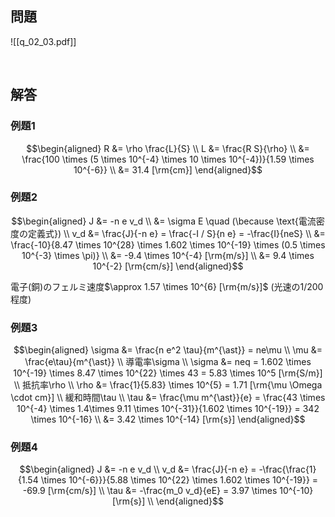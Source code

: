 ## 問題
![[q_02_03.pdf]]

$\hspace{3cm}$

## 解答
### 例題$1$
$$\begin{aligned}
R &= \rho \frac{L}{S} \\
L &= \frac{R S}{\rho} \\
&= \frac{100 \times (5 \times 10^{-4} \times 10 \times 10^{-4})}{1.59 \times 10^{-6}} \\
&= 31.4 [\rm{cm}]
\end{aligned}$$

### 例題$2$
$$\begin{aligned}
J &= -n e v_d \\
&= \sigma E \quad (\because \text{電流密度の定義式}) \\
v_d &= \frac{J}{-n e} = \frac{-I / S}{n e} = -\frac{I}{neS} \\
&= \frac{-10}{8.47 \times 10^{28} \times 1.602 \times 10^{-19} \times (0.5 \times 10^{-3} \times \pi)} \\
&= -9.4 \times 10^{-4} [\rm{m/s}] \\
&= 9.4 \times 10^{-2} [\rm{cm/s}]
\end{aligned}$$

電子(銅)のフェルミ速度$\approx 1.57 \times 10^{6} [\rm{m/s}]$ (光速の$1/200$程度)

### 例題$3$
$$\begin{aligned}
\sigma &= \frac{n e^2 \tau}{m^{\ast}} = ne\mu \\
\mu &= \frac{e\tau}{m^{\ast}} \\
導電率\sigma \\
\sigma &= neq = 1.602 \times 10^{-19} \times 8.47 \times 10^{22} \times 43 = 5.83 \times 10^5 [\rm{S/m}] \\
抵抗率\rho \\
\rho &= \frac{1}{5.83} \times 10^{5} = 1.71 [\rm{\mu \Omega \cdot cm}] \\
緩和時間\tau \\
\tau &= \frac{\mu m^{\ast}}{e} = \frac{43 \times 10^{-4} \times 1.4\times 9.11 \times 10^{-31}}{1.602 \times 10^{-19}} = 342 \times 10^{-16} \\
&= 3.42 \times 10^{-14} [\rm{s}]
\end{aligned}$$

### 例題$4$
$$\begin{aligned}
J &= -n e v_d \\
v_d &= \frac{J}{-n e} = -\frac{\frac{1}{1.54 \times 10^{-6}}}{5.88 \times 10^{22} \times 1.602 \times 10^{-19}} = -69.9 [\rm{cm/s}] \\
\tau &= -\frac{m_0 v_d}{eE} = 3.97 \times 10^{-10} [\rm{s}] \\
\end{aligned}$$
